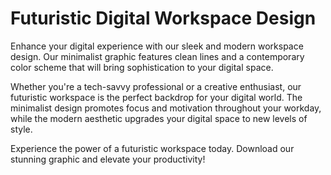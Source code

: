 <!--font:Poppins-->

# Futuristic Digital Workspace Design

Enhance your digital experience with our sleek and modern workspace design. Our minimalist graphic features clean lines and a contemporary color scheme that will bring sophistication to your digital space.

Whether you're a tech-savvy professional or a creative enthusiast, our futuristic workspace is the perfect backdrop for your digital world. The minimalist design promotes focus and motivation throughout your workday, while the modern aesthetic upgrades your digital space to new levels of style.

Experience the power of a futuristic workspace today. Download our stunning graphic and elevate your productivity!

<!--

Write me markdown content of website with wallpaper:

"A minimalist graphic of a futuristic workspace, with sleek lines and a modern color scheme."

The header of the page should not be copy of the text but rather a real content of the website which is using this wallpaper.


---


# Futuristic Workspace Wallpaper

Welcome to our website featuring a stunning minimalist graphic of a futuristic workspace. The sleek lines and modern color scheme make this wallpaper perfect for anyone looking to add a touch of sophistication to their digital space.

Whether you're a tech enthusiast, a creative professional, or simply someone who appreciates good design, this wallpaper is sure to impress. Its clean and simple aesthetic will help you stay focused and motivated throughout your workday.

So why wait? Download this amazing wallpaper today and take your workspace to the next level!


---


Heading should not include word "wallpaper". The website should not be about the wallpaper itself, wallpaper is just a related background, rewrite whole content.


---


# Welcome to Our Futuristic Workspace

Step into the future with our sleek and modern workspace design. Our minimalist graphic features clean lines and a contemporary color scheme that will elevate your digital experience.

Whether you're a tech-savvy professional or a creative enthusiast, our futuristic workspace is the perfect backdrop for your digital world. The minimalist design helps you stay focused and motivated throughout your workday, while the modern aesthetic adds a touch of sophistication to your digital space.

Experience the power of a futuristic workspace today. Download our stunning graphic and take your productivity to the next level!


---


Heading is too long, rewrite whole content.


---


# Elevate Your Digital Space with a Futuristic Workspace Design

Transform your digital world with our sleek and modern workspace design. Our minimalist graphic features clean lines and a contemporary color scheme that will add sophistication to your digital space.

Whether you're a tech-savvy professional or a creative enthusiast, our futuristic workspace is the perfect backdrop for your digital experience. The minimalist design helps you stay focused and motivated throughout your workday, while the modern aesthetic elevates your digital space to new heights.

Experience the power of a futuristic workspace today. Download our stunning graphic and take your productivity to the next level!


---


Heading is too long, rewrite whole content.


---


# Upgrade Your Digital Space with a Futuristic Workspace Design

Enhance your digital experience with our sleek and modern workspace design. Our minimalist graphic features clean lines and a contemporary color scheme that will bring sophistication to your digital space.

Whether you're a tech-savvy professional or a creative enthusiast, our futuristic workspace is the perfect backdrop for your digital world. The minimalist design promotes focus and motivation throughout your workday, while the modern aesthetic upgrades your digital space to new levels of style.

Experience the power of a futuristic workspace today. Download our stunning graphic and elevate your productivity!


---


Write me a Google font which is best fitting for the website.

Pick from the list:
- Raleway
- Alegreya
- Futura
- Playfair Display
- Lato
- Exo 2
- Inter
- Open Sans
- IBM Plex Sans
- Dancing Script
- Poppins
- Barlow Condensed
- Great Vibes
- Roboto
- Orbitron
- Lobster
- Montserrat


Write just the font name nothing else.


---


Poppins

-->
